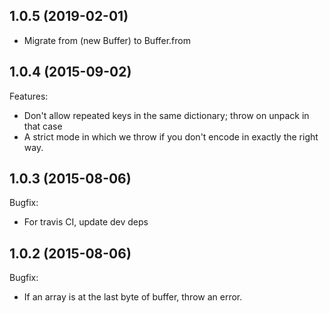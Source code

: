 ## 1.0.5 (2019-02-01)

- Migrate from (new Buffer) to Buffer.from

## 1.0.4 (2015-09-02)

Features:
  - Don't allow repeated keys in the same dictionary; throw on unpack in that case
  - A strict mode in which we throw if you don't encode in exactly the right way.

## 1.0.3 (2015-08-06)

Bugfix:
  - For travis CI, update dev deps

## 1.0.2 (2015-08-06)

Bugfix:
  - If an array is at the last byte of buffer, throw an error.
